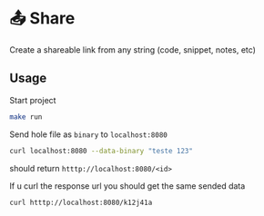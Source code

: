 # 📤 Share 

Create a shareable link from any string (code, snippet, notes, etc)

## Usage 

Start project
```bash
make run
```

Send hole file as `binary` to `localhost:8080`
```bash
curl localhost:8080 --data-binary "teste 123"
```
should return `htttp://localhost:8080/<id>`


If u curl the response url you should get the same sended data
```bash
curl htttp://localhost:8080/k12j41a
```


